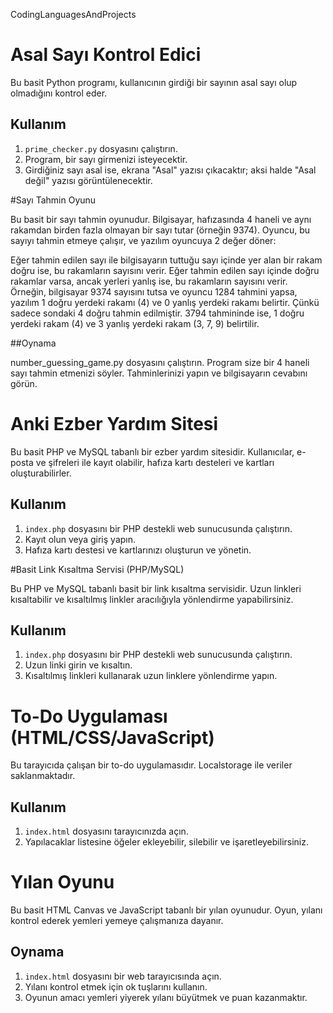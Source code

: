 CodingLanguagesAndProjects

# Asal Sayı Kontrol Edici

Bu basit Python programı, kullanıcının girdiği bir sayının asal sayı olup olmadığını kontrol eder.

## Kullanım

1. `prime_checker.py` dosyasını çalıştırın.
2. Program, bir sayı girmenizi isteyecektir.
3. Girdiğiniz sayı asal ise, ekrana "Asal" yazısı çıkacaktır; aksi halde "Asal değil" yazısı görüntülenecektir.

#Sayı Tahmin Oyunu

Bu basit bir sayı tahmin oyunudur. Bilgisayar, hafızasında 4 haneli ve aynı rakamdan birden fazla olmayan bir sayı tutar (örneğin 9374). Oyuncu, bu sayıyı tahmin etmeye çalışır, ve yazılım oyuncuya 2 değer döner:

Eğer tahmin edilen sayı ile bilgisayarın tuttuğu sayı içinde yer alan bir rakam doğru ise, bu rakamların sayısını verir.
Eğer tahmin edilen sayı içinde doğru rakamlar varsa, ancak yerleri yanlış ise, bu rakamların sayısını verir.
Örneğin, bilgisayar 9374 sayısını tutsa ve oyuncu 1284 tahmini yapsa, yazılım 1 doğru yerdeki rakamı (4) ve 0 yanlış yerdeki rakamı belirtir. Çünkü sadece sondaki 4 doğru tahmin edilmiştir. 3794 tahmininde ise, 1 doğru yerdeki rakam (4) ve 3 yanlış yerdeki rakam (3, 7, 9) belirtilir.

##Oynama

number_guessing_game.py dosyasını çalıştırın.
Program size bir 4 haneli sayı tahmin etmenizi söyler.
Tahminlerinizi yapın ve bilgisayarın cevabını görün.

# Anki Ezber Yardım Sitesi

Bu basit PHP ve MySQL tabanlı bir ezber yardım sitesidir. Kullanıcılar, e-posta ve şifreleri ile kayıt olabilir, hafıza kartı desteleri ve kartları oluşturabilirler.

## Kullanım

1. `index.php` dosyasını bir PHP destekli web sunucusunda çalıştırın.
2. Kayıt olun veya giriş yapın.
3. Hafıza kartı destesi ve kartlarınızı oluşturun ve yönetin.

#Basit Link Kısaltma Servisi (PHP/MySQL)

Bu PHP ve MySQL tabanlı basit bir link kısaltma servisidir. Uzun linkleri kısaltabilir ve kısaltılmış linkler aracılığıyla yönlendirme yapabilirsiniz.

## Kullanım

1. `index.php` dosyasını bir PHP destekli web sunucusunda çalıştırın.
2. Uzun linki girin ve kısaltın.
3. Kısaltılmış linkleri kullanarak uzun linklere yönlendirme yapın.


# To-Do Uygulaması (HTML/CSS/JavaScript)

Bu tarayıcıda çalışan bir to-do uygulamasıdır. Localstorage ile veriler saklanmaktadır.

## Kullanım

1. `index.html` dosyasını tarayıcınızda açın.
2. Yapılacaklar listesine öğeler ekleyebilir, silebilir ve işaretleyebilirsiniz.


# Yılan Oyunu

Bu basit HTML Canvas ve JavaScript tabanlı bir yılan oyunudur. Oyun, yılanı kontrol ederek yemleri yemeye çalışmanıza dayanır.

## Oynama

1. `index.html` dosyasını bir web tarayıcısında açın.
2. Yılanı kontrol etmek için ok tuşlarını kullanın.
3. Oyunun amacı yemleri yiyerek yılanı büyütmek ve puan kazanmaktır.




